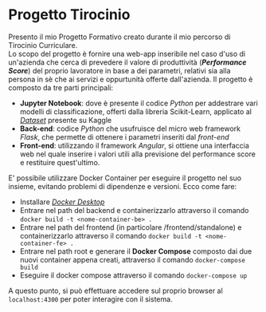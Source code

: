 # Progetto Tirocinio
Presento il mio Progetto Formativo creato durante il mio percorso di Tirocinio Curriculare.  
Lo scopo del progetto è fornire una web-app inseribile nel caso d'uso di un'azienda che cerca di prevedere il valore di produttività (___Performance Score___) del proprio lavoratore in base a dei parametri, relativi sia alla persona in sè che ai servizi e oppurtunità offerte dall'azienda.
Il progetto è composto da tre parti principali:
- __Jupyter Notebook__: dove è presente il codice _Python_ per addestrare vari modelli di classificazione, offerti dalla libreria Scikit-Learn, applicato al *[Dataset](https://www.kaggle.com/datasets/mexwell/employee-performance-and-productivity-data)* presente su Kaggle
- __Back-end__: codice _Python_ che usufruisce del micro web framework _Flask_, che permette di ottenere i parametri inseriti dal _front-end_
- __Front-end__: utilizzando il framework _Angular_, si ottiene una interfaccia web nel quale inserire i valori utili alla previsione del performance score e restituire quest'ultimo.

E' possibile utilizzare Docker Container per eseguire il progetto nel suo insieme, evitando problemi di dipendenze e versioni.
Ecco come fare:
- Installare *[Docker Desktop](https://www.docker.com/products/docker-desktop/)*
- Entrare nel path del backend e containerizzarlo attraverso il comando `docker build -t <nome-container-be> .`
- Entrare nel path del frontend (in particolare /frontend/standalone) e containerizzarlo attraverso il comando `docker build -t <nome-container-fe> .`
- Entrare nel path root e generare il __Docker Compose__ composto dai due nuovi container appena creati, attraverso il comando `docker-compose build`
- Eseguire il docker compose attraverso il comando `docker-compose up`

A questo punto, si può effettuare accedere sul proprio browser al `localhost:4300` per poter interagire con il sistema.

